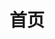 ---
layout: home
title: '首页'
hero:
  name: Hi, Gennia
  text: 
  tagline: 创新的将军棋游戏引擎。由 Electron 驱动。
  image:
    src: /assets/img/logo.png
    alt: Gennia
  actions:
    - theme: brand
      text: 快速开始
      link: /quick-start
    - theme: alt
      text: 送我一颗星星
      link: https://github.com/GenniaApp/Gennia

features:
  - icon: 
      src: /assets/img/ui.svg
      alt: 'UI 界面，赏心悦目'
    title: 'UI 界面，赏心悦目'
    details: 'Electron 应用特有的高颜值，让游戏体验更美好'
  - icon: 
      src: /assets/img/performance.svg
      alt: '随心游走，毫无延迟'
    title: '随心游走，毫无延迟'
    details: 'Socket.IO 4.5，一次握手，带来畅快的游戏体验。'
  - icon: 
      src: /assets/img/easy.svg
      alt: '随时随地，开箱即用'
    title: '随时随地，开箱即用'
    details: '无论是局域网互联，还是连接至 GenniaServer，Gennia 都能胜任。'
---